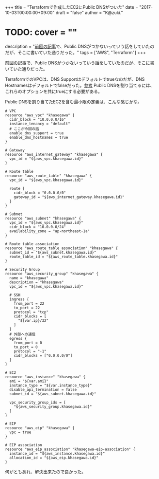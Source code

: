 +++
title = "Terraformで作成したEC2にPublic DNSがついた"
date = "2017-10-03T00:00:00+09:00"
draft = "false"
author = "K@zuki."
# TODO: cover = ""
description = "[前回の記事](/post/2017/09/public-dns-does-not-atatch-to-ec2-created/)で、Public DNSがつかないっていう話をしていたのだが、そこに書いていた通りだった。"
tags = ["AWS", "Terraform"]
+++

[前回の記事](/post/2017/09/public-dns-does-not-atatch-to-ec2-created/)で、Public DNSがつかないっていう話をしていたのだが、そこに書いていた通りだった。

TerraformでのVPCは、DNS Supportはデフォルトでtrueなのだが、DNS Hostnamesはデフォルトでfalseだった。[参考](https://www.terraform.io/docs/providers/aws/r/vpc.html#enable_dns_hostnames)
Public DNSを割り当てるには、これらのオプションを共にtrueにする必要がある。

Public DNSを割り当てたEC2を含む最小限の定義は、こんな感じかな。

```
# VPC
resource "aws_vpc" "khasegawa" {
  cidr_block = "10.0.0.0/16"
  instance_tenancy = "default"
  # ここが今回の話
  enable_dns_support = true
  enable_dns_hostnames = true
}

# Gateway
resource "aws_internet_gateway" "khasegawa" {
  vpc_id = "${aws_vpc.khasegawa.id}"
}

# Route table
resource "aws_route_table" "khasegawa" {
  vpc_id = "${aws_vpc.khasegawa.id}"

  route {
    cidr_block = "0.0.0.0/0"
    gateway_id = "${aws_internet_gateway.khasegawa.id}"
  }
}

# Subnet
resource "aws_subnet" "khasegawa" {
  vpc_id = "${aws_vpc.khasegawa.id}"
  cidr_block = "10.0.0.0/24"
  availability_zone = "ap-northeast-1a"
}

# Route table association
resource "aws_route_table_association" "khasegawa" {
  subnet_id = "${aws_subnet.khasegawa.id}"
  route_table_id = "${aws_route_table.khasegawa.id}"
}

# Security Group
resource "aws_security_group" "khasegawa" {
  name = "khasegawa"
  description = "khasegawa"
  vpc_id = "${aws_vpc.khasegawa.id}"

  # SSH
  ingress {
    from_port = 22
    to_port = 22
    protocol = "tcp"
    cidr_blocks = [
      "${var.ip}/32"
    ]
  }
  # 外部への通信
  egress {
    from_port = 0
    to_port = 0
    protocol = "-1"
    cidr_blocks = ["0.0.0.0/0"]
  }
}

# EC2
resource "aws_instance" "khasegawa" {
  ami = "${var.ami}"
  instance_type = "${var.instance_type}"
  disable_api_termination = false
  subnet_id = "${aws_subnet.khasegawa.id}"

  vpc_security_group_ids = [
    "${aws_security_group.khasegawa.id}"
  ]
}

# EIP
resource "aws_eip" "khasegawa" {
  vpc = true
}

# EIP association
resource "aws_eip_association" "khasegawa-eip-association" {
  instance_id = "${aws_instance.khasegawa.id}"
  allocation_id = "${aws_eip.khasegawa.id}"
}
```

何がともあれ、解決出来たので良かった。　
